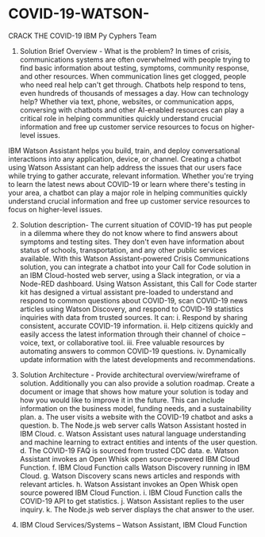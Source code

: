 # COVID-19-WATSON-
CRACK THE COVID-19 IBM
Py Cyphers Team


1.	Solution Brief Overview - 
What is the problem?
In times of crisis, communications systems are often overwhelmed with people trying to find basic information about testing, symptoms, community response, and other resources. When communication lines get clogged, people who need real help can't get through. Chatbots help respond to tens, even hundreds of thousands of messages a day.
How can technology help?
Whether via text, phone, websites, or communication apps, conversing with chatbots and other AI-enabled resources can play a critical role in helping communities quickly understand crucial information and free up customer service resources to focus on higher-level issues.

IBM Watson Assistant helps you build, train, and deploy conversational interactions into any application, device, or channel. Creating a chatbot using Watson Assistant can help address the issues that our users face while trying to gather accurate, relevant information. Whether you're trying to learn the latest news about COVID-19 or learn where there's testing in your area, a chatbot can play a major role in helping communities quickly understand crucial information and free up customer service resources to focus on higher-level issues.

2.	Solution description- The current situation of COVID-19 has put people in a dilemma where they do not know where to find answers about symptoms and testing sites. They don't even have information about status of schools, transportation, and any other public services available. With this Watson Assistant-powered Crisis Communications solution, you can integrate a chatbot into your Call for Code solution in an IBM Cloud-hosted web server, using a Slack integration, or via a Node-RED dashboard.
Using Watson Assistant, this Call for Code starter kit has designed a virtual assistant pre-loaded to understand and respond to common questions about COVID-19, scan COVID-19 news articles using Watson Discovery, and respond to COVID-19 statistics inquiries with data from trusted sources.
It can:
i.	Respond by sharing consistent, accurate COVID-19 information.
ii.	Help citizens quickly and easily access the latest information through their channel of choice – voice, text, or collaborative tool.
iii.	Free valuable resources by automating answers to common COVID-19 questions.
iv.	Dynamically update information with the latest developments and recommendations.

3.	Solution Architecture - Provide architectural overview/wireframe of solution. Additionally you can also provide a solution roadmap. Create a document or image that shows how mature your solution is today and how you would like to improve it in the future. This can include information on the business model, funding needs, and a sustainability plan.
a.	The user visits a website with the COVID-19 chatbot and asks a question.
b.	The Node.js web server calls Watson Assistant hosted in IBM Cloud.
c.	Watson Assistant uses natural language understanding and machine learning to extract entities and intents of the user question.
d.	The COVID-19 FAQ is sourced from trusted CDC data.
e.	Watson Assistant invokes an Open Whisk open source-powered IBM Cloud Function.
f.	IBM Cloud Function calls Watson Discovery running in IBM Cloud.
g.	Watson Discovery scans news articles and responds with relevant articles.
h.	Watson Assistant invokes an Open Whisk open source powered IBM Cloud Function.
i.	IBM Cloud Function calls the COVID-19 API to get statistics.
j.	Watson Assistant replies to the user inquiry.
k.	The Node.js web server displays the chat answer to the user.

4.	IBM Cloud Services/Systems – Watson Assistant, IBM Cloud Function
